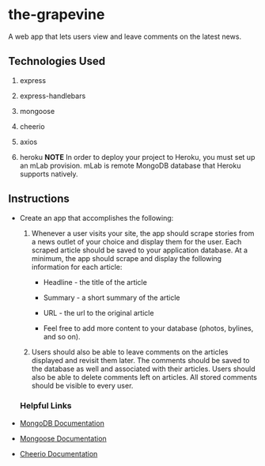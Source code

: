 # the-grapevine
A web app that lets users view and leave comments on the latest news.

## Technologies Used
   1. express

   2. express-handlebars

   3. mongoose

   4. cheerio

   5. axios

   6. heroku
        **NOTE** In order to deploy your project to Heroku, you must set up an mLab provision. mLab is remote MongoDB database that Heroku supports natively.
        <!-- https://heardit-on-the-grapevine.herokuapp.com/  -->

## Instructions

* Create an app that accomplishes the following:

  1. Whenever a user visits your site, the app should scrape stories from a news outlet of your choice and display them for the user. Each scraped article should be saved to your application database. At a minimum, the app should scrape and display the following information for each article:

     * Headline - the title of the article

     * Summary - a short summary of the article

     * URL - the url to the original article

     * Feel free to add more content to your database (photos, bylines, and so on).

  2. Users should also be able to leave comments on the articles displayed and revisit them later. The comments should be saved to the database as well and associated with their articles. Users should also be able to delete comments left on articles. All stored comments should be visible to every user.

  ### Helpful Links
* [MongoDB Documentation](https://docs.mongodb.com/manual/)
* [Mongoose Documentation](http://mongoosejs.com/docs/api.html)
* [Cheerio Documentation](https://github.com/cheeriojs/cheerio)